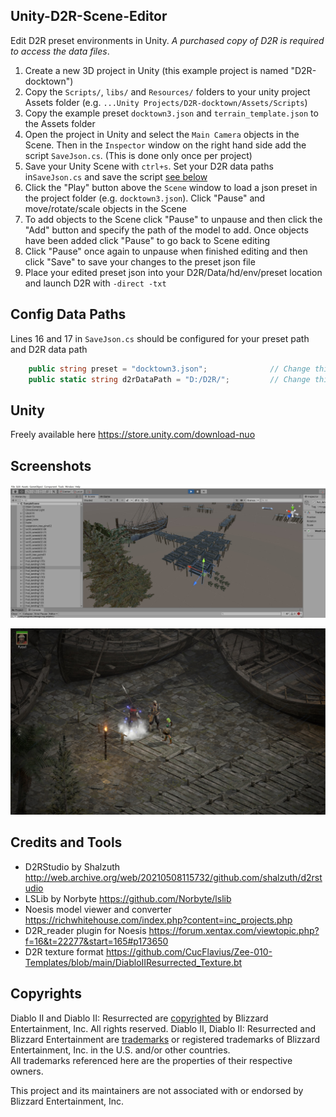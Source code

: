 ## Unity-D2R-Scene-Editor
Edit D2R preset environments in Unity. *A purchased copy of D2R is required to access the data files*.

1. Create a new 3D project in Unity (this example project is named "D2R-docktown")
2. Copy the `Scripts/`, `libs/` and `Resources/` folders to your unity project Assets folder (e.g. `...Unity Projects/D2R-docktown/Assets/Scripts`)
3. Copy the example preset `docktown3.json` and `terrain_template.json` to the Assets folder
4. Open the project in Unity and select the `Main Camera` objects in the Scene. Then in the `Inspector` window on the right hand side add the script `SaveJson.cs`. (This is done only once per project)
5. Save your Unity Scene with `ctrl+s`. Set your D2R data paths in`SaveJson.cs` and save the script [see below](#config-data-paths)
6. Click the "Play" button above the `Scene` window to load a json preset in the project folder (e.g. `docktown3.json`). Click "Pause" and move/rotate/scale objects in the Scene
7. To add objects to the Scene click "Pause" to unpause and then click the "Add" button and specify the path of the model to add. Once objects have been added click "Pause" to go back to Scene editing 
8. Click "Pause" once again to unpause when finished editing and then click "Save" to save your changes to the preset json file
9. Place your edited preset json into your D2R/Data/hd/env/preset location and launch D2R with `-direct -txt`


## Config Data Paths
Lines 16 and 17 in `SaveJson.cs` should be configured for your preset path and D2R data path
```cs
    public string preset = "docktown3.json";              // Change this to be the json preset that is edited
    public static string d2rDataPath = "D:/D2R/";         // Change this to where your D2R data is extracted (casc storage)
```


## Unity
Freely available here https://store.unity.com/download-nuo


## Screenshots
![Unity scene](./screenshots/scene_docktown_lslib.jpg)

![Act3 docktown in-game](./screenshots/docktown_ingame.jpg)


## Credits and Tools
- D2RStudio by Shalzuth http://web.archive.org/web/20210508115732/github.com/shalzuth/d2rstudio
- LSLib by Norbyte https://github.com/Norbyte/lslib
- Noesis model viewer and converter https://richwhitehouse.com/index.php?content=inc_projects.php
- D2R_reader plugin for Noesis https://forum.xentax.com/viewtopic.php?f=16&t=22277&start=165#p173650
- D2R texture format https://github.com/CucFlavius/Zee-010-Templates/blob/main/DiabloIIResurrected_Texture.bt


## Copyrights
Diablo II and Diablo II: Resurrected are [copyrighted](https://www.blizzard.com/en-us/legal/9c9cb70b-d1ed-4e17-998a-16c6df46be7b/copyright-notices) by Blizzard Entertainment, Inc. All rights reserved. Diablo II, Diablo II: Resurrected and Blizzard Entertainment are [trademarks](https://www.blizzard.com/en-us/legal/9c9cb70b-d1ed-4e17-998a-16c6df46be7b/copyright-notices) or registered trademarks of Blizzard Entertainment, Inc. in the U.S. and/or other countries.  
All trademarks referenced here are the properties of their respective owners.

This project and its maintainers are not associated with or endorsed by Blizzard Entertainment, Inc.
